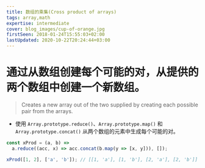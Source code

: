 ```yaml
---
title: 数组的乘集(Cross product of arrays)
tags: array,math
expertise: intermediate
cover: blog_images/cup-of-orange.jpg
firstSeen: 2018-01-24T15:55:03+02:00
lastUpdated: 2020-10-22T20:24:44+03:00
---
```


# 通过从数组创建每个可能的对，从提供的两个数组中创建一个新数组。
> Creates a new array out of the two supplied by creating each possible pair from the arrays.

- 使用 `Array.prototype.reduce()`、`Array.prototype.map()` 和 `Array.prototype.concat()` 从两个数组的元素中生成每个可能的对。

```js
const xProd = (a, b) =>
  a.reduce((acc, x) => acc.concat(b.map(y => [x, y])), []);
```

```js
xProd([1, 2], ['a', 'b']); // [[1, 'a'], [1, 'b'], [2, 'a'], [2, 'b']]
```
